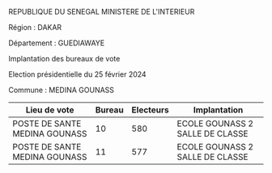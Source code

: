 REPUBLIQUE DU SENEGAL MINISTERE DE L'INTERIEUR

Région : DAKAR

Département : GUEDIAWAYE

Implantation des bureaux de vote

Election présidentielle du 25 février 2024

Commune : MEDINA GOUNASS

| Lieu de vote | Bureau | Electeurs | Implantation |
| - | - | - | - |
| POSTE DE SANTE MEDINA GOUNASS | 10 | 580 | ECOLE GOUNASS 2 SALLE DE CLASSE |
| POSTE DE SANTE MEDINA GOUNASS | 11 | 577 | ECOLE GOUNASS 2 SALLE DE CLASSE |

<!-- PageNumber="5/13" -->
